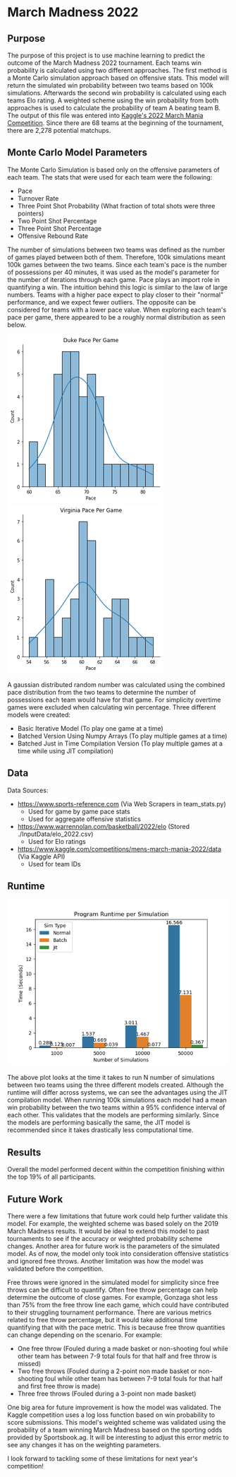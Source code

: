 # March Madness 2022

## Purpose
The purpose of this project is to use machine learning to predict the outcome of the March Madness 2022 tournament. 
Each teams win probability is calculated using two different approaches. The first method is a Monte Carlo simulation approach
based on offensive stats. This model will return the simulated win probability between two teams based on 100k 
simulations. Afterwards the second win probability is calculated using each teams Elo rating. A weighted scheme using
the win probability from both approaches is used to calculate the probability of team A beating team B. The output of 
this file was entered into <a href="https://www.kaggle.com/c/mens-march-mania-2022">Kaggle's 2022 March Mania Competition</a>. 
Since there are 68 teams at the beginning of the tournament, there are 2,278 potential matchups. 

## Monte Carlo Model Parameters
The Monte Carlo Simulation is based only on the offensive parameters of each team. The stats that were used for each team 
were the following:
- Pace
- Turnover Rate
- Three Point Shot Probability (What fraction of total shots were three pointers)
- Two Point Shot Percentage
- Three Point Shot Percentage
- Offensive Rebound Rate

The number of simulations between two teams was defined as the number of games played between both of them. Therefore, 100k
simulations meant 100k games between the two teams. Since each team's pace is the number of possessions per 40 minutes, 
it was used as the model's parameter for the number of iterations through each game. Pace plays an import role in quantifying
a win. The intuition behind this logic is similar to the law of large numbers. Teams with a higher pace expect to play
closer to their "normal" performance, and we expect fewer outliers. The opposite can be considered for teams with a lower pace
value. When exploring each team's pace per game, there appeared to be a roughly normal distribution as seen below.

<p>
    <img src="./InputData/duke_pace.png"/>
    <img src="./InputData/virginia_pace.png"/>
</p>

A gaussian distributed random number was calculated using the combined pace distribution from the two teams to determine
the number of possessions each team would have for that game. 
For simplicity overtime games were excluded when calculating win percentage. Three different models were created:
- Basic Iterative Model (To play one game at a time) 
- Batched Version Using Numpy Arrays (To play multiple games at a time)
- Batched Just in Time Compilation Version (To play multiple games at a time while using JIT compilation)

## Data
Data Sources:
- https://www.sports-reference.com (Via Web Scrapers in team_stats.py)
    - Used for game by game pace stats
    - Used for aggregate offensive statistics
- https://www.warrennolan.com/basketball/2022/elo (Stored ./InputData/elo_2022.csv)
  - Used for Elo ratings 
- https://www.kaggle.com/competitions/mens-march-mania-2022/data (Via Kaggle API)
  - Used for team IDs

## Runtime 
![Runtime Comparison](./OutputData/runtime.png)

The above plot looks at the time it takes to run N number of simulations between two teams using the three different
models created. Although the runtime will differ across systems, we can see the advantages using the JIT compilation 
model. When running 100k simulations each model had a mean win probability between the two teams within a 95% confidence
interval of each other. This validates that the models are performing similarly. Since the models are performing basically
the same, the JIT model is recommended since it takes drastically less computational time.

## Results
Overall the model performed decent within the competition finishing within the top 19% of all participants.


## Future Work
There were a few limitations that future work could help further validate this model. For example, the weighted scheme was
based solely on the 2019 March Madness results. It would be ideal to extend this model to past tournaments to see if the 
accuracy or weighted probability scheme changes. Another area for future work is the parameters of the simulated model. 
As of now, the model only took into consideration offensive statistics and ignored free throws. Another limitation was 
how the model was validated before the competition.

Free throws were ignored in the simulated model for simplicity since free throws can be difficult to quantify. Often free 
throw percentage can help determine the outcome of close games. For example, Gonzaga shot less than 75% from the free throw
line each game, which could have contributed to their struggling tournament performance. 
There are various metrics related to free throw percentage, but it would take additional time quantifying that with the
pace metric. This is because free throw quantities can change depending on the scenario. 
For example: 
- One free throw (Fouled during a made basket or non-shooting foul while other team has between 7-9 total fouls for that half and free throw is missed) 
- Two free throws (Fouled during a 2-point non made basket or non-shooting foul while other team has between 7-9 total fouls for that half and first free throw is made) 
- Three free throws (Fouled during a 3-point non made basket)

One big area for future improvement is how the model was validated. The Kaggle competition uses a log loss function based
on win probability to score submissions. This model's weighted scheme was validated using the probability of a team winning
March Madness based on the sporting odds provided by Sportsbook.ag. It will be interesting to adjust this error metric 
to see any changes it has on the weighting parameters.

I look forward to tackling some of these limitations for next year's competition! 